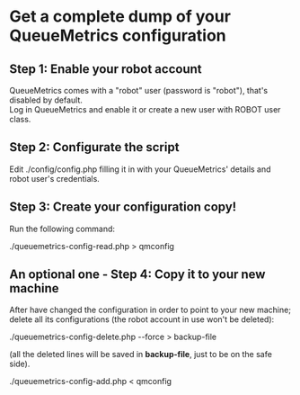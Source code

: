 Get a complete dump of your QueueMetrics configuration
======================================================

Step 1: Enable your robot account
---------------------------------

QueueMetrics comes with a "robot" user (password is "robot"), that's disabled by default.   
Log in QueueMetrics and enable it or create a new user with ROBOT user class.

Step 2: Configurate the script
------------------------------

Edit ./config/config.php filling it in with your QueueMetrics' details and robot user's credentials.

Step 3: Create your configuration copy!
---------------------------------------

Run the following command:

./queuemetrics-config-read.php > qmconfig

An optional one - Step 4: Copy it to your new machine
-----------------------------------------------------

After have changed the configuration in order to point to your new machine; delete all its configurations (the robot account in use won't be deleted):

./queuemetrics-config-delete.php --force > backup-file

(all the deleted lines will be saved in __backup-file__, just to be on the safe side).

./queuemetrics-config-add.php < qmconfig
